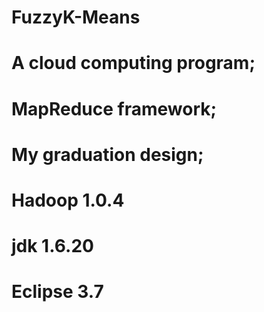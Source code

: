 FuzzyK-Means
============

A cloud computing program;
======
MapReduce framework;
======
My graduation design;
======

Hadoop 1.0.4
======
jdk 1.6.20
======
Eclipse 3.7
======
